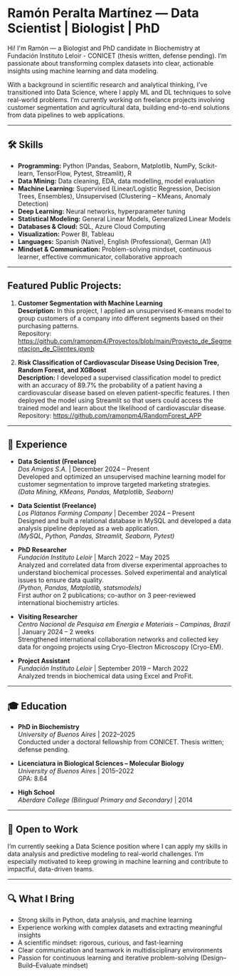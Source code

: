 # Ramón Peralta Martínez — Data Scientist | Biologist | PhD

Hi! I'm Ramón — a Biologist and PhD candidate in Biochemistry at Fundación Instituto Leloir - CONICET (thesis written, defense pending). I’m passionate about transforming complex datasets into clear, actionable insights using machine learning and data modeling.

With a background in scientific research and analytical thinking, I’ve transitioned into Data Science, where I apply ML and DL techniques to solve real-world problems. I’m currently working on freelance projects involving customer segmentation and agricultural data, building end-to-end solutions from data pipelines to web applications.

---

## 🛠️ Skills

- **Programming:** Python (Pandas, Seaborn, Matplotlib, NumPy, Scikit-learn, TensorFlow, Pytest, Streamlit), R  
- **Data Mining:** Data cleaning, EDA, data modelling, model evaluation  
- **Machine Learning:** Supervised (Linear/Logistic Regression, Decision Trees, Ensembles), Unsupervised (Clustering – KMeans, Anomaly Detection)  
- **Deep Learning:** Neural networks, hyperparameter tuning  
- **Statistical Modeling:** General Linear Models, Generalized Linear Models  
- **Databases & Cloud:** SQL, Azure Cloud Computing  
- **Visualization:** Power BI, Tableau  
- **Languages:** Spanish (Native), English (Professional), German (A1)  
- **Mindset & Communication:** Problem-solving mindset, continuous learner, effective communicator, collaborative approach  

---

## **Featured Public Projects:**

1. **Customer Segmentation with Machine Learning**  
   **Description:** In this project, I applied an unsupervised K-means model to group customers of a company into different segments based on their purchasing patterns.  
   Repository: https://github.com/ramonpm4/Proyectos/blob/main/Proyecto_de_Segmentacion_de_Clientes.ipynb

2. **Risk Classification of Cardiovascular Disease Using Decision Tree, Random Forest, and XGBoost**  
   **Description:** I developed a supervised classification model to predict with an accuracy of 89.7% the probability of a patient having a cardiovascular disease based on eleven patient-specific features. I then deployed the model using Streamlit so that users could access the trained model and learn about the likelihood of cardiovascular disease.  
   Repository: https://github.com/ramonpm4/RandomForest_APP

---

## 💼 Experience

- **Data Scientist (Freelance)**  
  *Dos Amigos S.A.* | December 2024 – Present  
  Developed and optimized an unsupervised machine learning model for customer segmentation to improve targeted marketing strategies.  
  *(Data Mining, KMeans, Pandas, Matplotlib, Seaborn)*

- **Data Scientist (Freelance)**  
  *Los Plátanos Farming Company* | December 2024 – Present  
  Designed and built a relational database in MySQL and developed a data analysis pipeline deployed as a web application.  
  *(MySQL, Python, Pandas, Streamlit, Seaborn, Pytest)*

- **PhD Researcher**  
  *Fundación Instituto Leloir* | March 2022 – May 2025  
  Analyzed and correlated data from diverse experimental approaches to understand biochemical processes. Solved experimental and analytical issues to ensure data quality.  
  *(Python, Pandas, Matplotlib, statsmodels)*  
  First author on 2 publications; co-author on 3 peer-reviewed international biochemistry articles.

- **Visiting Researcher**  
  *Centro Nacional de Pesquisa em Energia e Materiais – Campinas, Brazil* | January 2024 – 2 weeks  
  Strengthened international collaboration networks and collected key data for ongoing projects using Cryo-Electron Microscopy (Cryo-EM).

- **Project Assistant**  
  *Fundación Instituto Leloir* | September 2019 – March 2022  
  Analyzed trends in biochemical data using Excel and ProFit.

---

## 🎓 Education

- **PhD in Biochemistry**  
  *University of Buenos Aires* | 2022–2025  
  Conducted under a doctoral fellowship from CONICET. Thesis written; defense pending.

- **Licenciatura in Biological Sciences – Molecular Biology**  
  *University of Buenos Aires* | 2015–2022  
  GPA: 8.64

- **High School**  
  *Aberdare College (Bilingual Primary and Secondary)* | 2014

---

## 🚀 Open to Work

I’m currently seeking a Data Science position where I can apply my skills in data analysis and predictive modeling to real-world challenges. I’m especially motivated to keep growing in machine learning and contribute to impactful, data-driven teams.

---

## 🔍 What I Bring

- Strong skills in Python, data analysis, and machine learning  
- Experience working with complex datasets and extracting meaningful insights  
- A scientific mindset: rigorous, curious, and fast-learning  
- Clear communication and teamwork in multidisciplinary environments  
- Passion for continuous learning and iterative problem-solving (Design–Build–Evaluate mindset)
